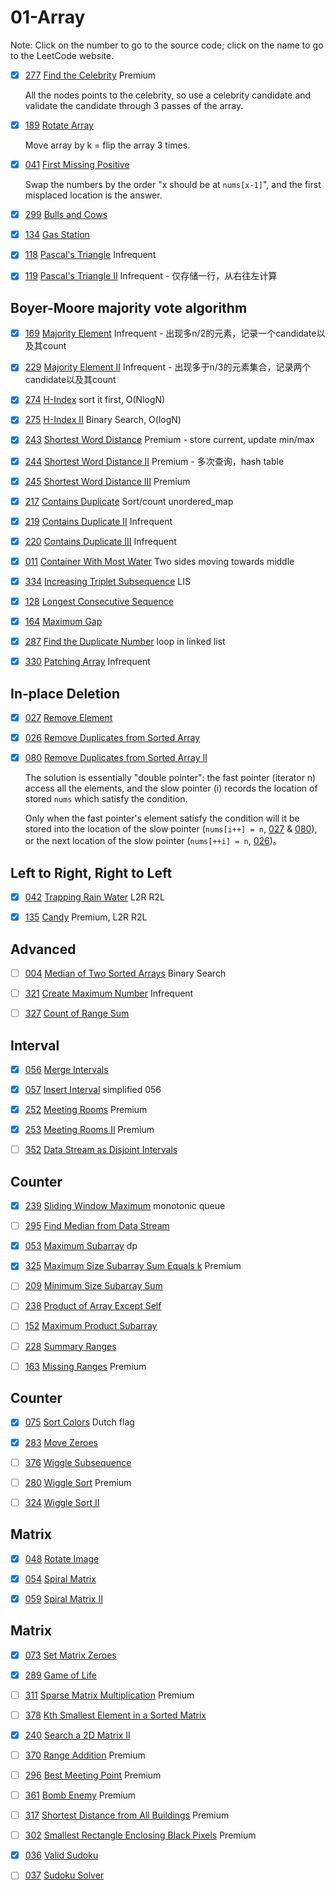 # 01-Array
Note: Click on the number to go to the source code; click on the name to go to the LeetCode website.

- [x] [277](277_Find_the_Celebrity.cpp) [Find the Celebrity](https://leetcode.com/problems/find-the-celebrity/description/) Premium

    All the nodes points to the celebrity, so use a celebrity candidate and validate the candidate through 3 passes of the array.

- [x] [189](189_Rotate_Array.cpp) [Rotate Array](https://leetcode.com/problems/rotate-array/description/)

    Move array by k = flip the array 3 times.

- [x] [041](041_First_Missing_Positive.cpp) [First Missing Positive](https://leetcode.com/problems/first-missing-positive/description/)

    Swap the numbers by the order "x should be at `nums[x-1]`", and the first misplaced location is the answer.

- [x] [299](299_Bulls_and_Cows.cpp) [Bulls and Cows](https://leetcode.com/problems/bulls-and-cows/)

- [x] [134](134_Gas_Station.cpp) [Gas Station](https://leetcode.com/problems/gas-station/description/)

- [x] [118](118_Pascal's_Triangle.cpp) [Pascal's Triangle](https://leetcode.com/problems/pascals-triangle/description/) Infrequent

- [x] [119](119_Pascal's_Triangle_II.cpp) [Pascal's Triangle II](https://leetcode.com/problems/pascals-triangle-ii/description/) Infrequent - 仅存储一行，从右往左计算


## Boyer-Moore majority vote algorithm

- [x] [169](169_Majority_Element.cpp) [Majority Element](https://leetcode.com/problems/majority-element/description/) Infrequent - 出现多n/2的元素，记录一个candidate以及其count

- [X] [229](229_Majority_Element_II.cpp) [Majority Element II](https://leetcode.com/problems/majority-element-ii/description/) Infrequent - 出现多于n/3的元素集合，记录两个candidate以及其count


- [x] [274](274_H-Index.cpp) [H-Index](https://leetcode.com/problems/h-index/description/) sort it first, O(NlogN)

- [x] [275](275_H-Index_II.cpp) [H-Index II](https://leetcode.com/problems/h-index-ii/description/) Binary Search, O(logN)

- [x] [243](243_Shortest_Word_Distance.cpp) [Shortest Word Distance](https://leetcode.com/problems/shortest-word-distance/description/) Premium - store current, update min/max

- [x] [244](244_Shortest_Word_Distance_II.cpp) [Shortest Word Distance II](https://leetcode.com/problems/shortest-word-distance-ii/description/) Premium - 多次查询，hash table

- [x] [245](245_Shortest_Word_Distance_III.cpp) [Shortest Word Distance III](https://leetcode.com/problems/shortest-word-distance-iii/description/) Premium

- [x] [217](217_Contains_Duplicate.cpp) [Contains Duplicate](https://leetcode.com/problems/contains-duplicate/description/) Sort/count unordered_map

- [x] [219](219_Contains_Duplicate_II.cpp) [Contains Duplicate II](https://leetcode.com/problems/contains-duplicate-ii/description/) Infrequent

- [x] [220](220_Contains_Duplicate_III.cpp) [Contains Duplicate III](https://leetcode.com/problems/contains-duplicate-iii/description/) Infrequent

- [x] [011](011_Container_With_Most_Water.cpp) [Container With Most Water](https://leetcode.com/problems/container-with-most-water/description/) Two sides moving towards middle

- [x] [334](334_Increasing_Triplet_Subsequence.cpp) [Increasing Triplet Subsequence](https://leetcode.com/problems/increasing-triplet-subsequence/description/) LIS

- [x] [128](128_Longest_Consecutive_Sequence.cpp) [Longest Consecutive Sequence](https://leetcode.com/problems/longest-consecutive-sequence/description/)

- [x] [164](164_Maximum_Gap.cpp) [Maximum Gap](https://leetcode.com/problems/maximum-gap/description/)

- [x] [287](287_Find_the_Duplicate_Number.cpp) [Find the Duplicate Number](https://leetcode.com/problems/find-the-duplicate-number/description/) loop in linked list

- [x] [330](330_Patching_Array.cpp) [Patching Array](https://leetcode.com/problems/patching-array/description/) Infrequent


## In-place Deletion

- [x] [027](027_Remove_Element.cpp) [Remove Element](https://leetcode.com/problems/remove-element/)

- [x] [026](026_Remove_Duplicates_from_Sorted_Array.cpp) [Remove Duplicates from Sorted Array](https://leetcode.com/problems/remove-duplicates-from-sorted-array/description/)

- [x] [080](080_Remove_Duplicates_from_Sorted_Array_II.cpp) [Remove Duplicates from Sorted Array II](https://leetcode.com/problems/remove-duplicates-from-sorted-array-ii/description/)

    The solution is essentially "double pointer": the fast pointer (iterator n) access all the elements, and the slow pointer (i) records the location of stored `nums` which satisfy the condition.

    Only when the fast pointer's element satisfy the condition will it be stored into the location of the slow pointer (`nums[i++] = n`, [027](027_Remove_Element.cpp) & [080](080_Remove_Duplicates_from_Sorted_Array_II.cpp)), or the next location of the slow pointer (`nums[++i] = n`, [026](026_Remove_Duplicates_from_Sorted_Array.cpp))。

## Left to Right, Right to Left

- [x] [042](042_Trapping_Rain_Water.cpp) [Trapping Rain Water](https://leetcode.com/problems/trapping-rain-water/description/) L2R R2L

- [x] [135](135_Candy.cpp) [Candy](https://leetcode.com/problems/candy/description/) Premium, L2R R2L


## Advanced

- [ ] [004](004_Median_of_Two_Sorted_Arrays.cpp) [Median of Two Sorted Arrays](https://leetcode.com/problems/median-of-two-sorted-arrays/description/) Binary Search

- [ ] [321](321_Create_Maximum_Number.cpp) [Create Maximum Number](https://leetcode.com/problems/create-maximum-number/description/) Infrequent

- [ ] [327](327_Count_of_Range_Sum.cpp) [Count of Range Sum](https://leetcode.com/problems/count-of-range-sum/description/)

## Interval

- [x] [056](056_Merge_Intervals.cpp) [Merge Intervals](https://leetcode.com/problems/merge-intervals/description/)

- [x] [057](057_Insert_Interval.cpp) [Insert Interval](https://leetcode.com/problems/insert-interval/description/) simplified 056

- [x] [252](252_Meeting_Rooms.cpp) [Meeting Rooms](https://leetcode.com/problems/meeting-rooms/description/) Premium

- [x] [253](253_Meeting_Rooms_II.cpp) [Meeting Rooms II](https://leetcode.com/problems/meeting-rooms-ii/description/) Premium

- [ ] [352](352_Data_Stream_as_Disjoint_Intervals.cpp) [Data Stream as Disjoint Intervals](https://leetcode.com/problems/data-stream-as-disjoint-intervals/description/)

## Counter

- [x] [239](239_Sliding_Window_Maximum.cpp) [Sliding Window Maximum](https://leetcode.com/problems/sliding-window-maximum/description/) monotonic queue

- [ ] [295](295_Find_Median_from_Data_Stream.cpp) [Find Median from Data Stream](https://leetcode.com/problems/find-median-from-data-stream/description/)

- [x] [053](053_Maximum_Subarray.cpp) [Maximum Subarray](https://leetcode.com/problems/maximum-subarray/description/) dp

- [x] [325](325_Maximum_Size_Subarray_Sum_Equals_k.cpp) [Maximum Size Subarray Sum Equals k](https://leetcode.com/problems/maximum-size-subarray-sum-equals-k/) Premium

- [ ] [209](209_Minimum_Size_Subarray_Sum.cpp) [Minimum Size Subarray Sum](https://leetcode.com/problems/minimum-size-subarray-sum/description/)

- [ ] [238](238_Product_of_Array_Except_Self.cpp) [Product of Array Except Self](https://leetcode.com/problems/product-of-array-except-self/description/)

- [ ] [152](152_Maximum_Product_Subarray.cpp) [Maximum Product Subarray](https://leetcode.com/problems/maximum-product-subarray/description/)

- [ ] [228](228_Summary_Ranges.cpp) [Summary Ranges](https://leetcode.com/problems/summary-ranges/description/)

- [ ] [163](163_Missing_Ranges.cpp) [Missing Ranges](https://leetcode.com/problems/missing-ranges/description/) Premium

## Counter


- [x] [075](075_Sort_Colors.cpp) [Sort Colors](https://leetcode.com/problems/sort-colors/description/) Dutch flag

- [x] [283](283_Move_Zeroes.cpp) [Move Zeroes](https://leetcode.com/problems/move-zeroes/description/)

- [ ] [376](376_Wiggle_Subsequence.cpp) [Wiggle Subsequence](https://leetcode.com/problems/wiggle-subsequence/description/)

- [ ] [280](280_Wiggle_Sort.cpp) [Wiggle Sort](https://leetcode.com/problems/wiggle-sort/description/) Premium

- [ ] [324](324_Wiggle_Sort_II.cpp) [Wiggle Sort II](https://leetcode.com/problems/wiggle-sort-ii/description/)


## Matrix

- [x] [048](048_Rotate_Image.cpp) [Rotate Image](https://leetcode.com/problems/rotate-image/description/)

- [x] [054](054_Spiral_Matrix.cpp) [Spiral Matrix](https://leetcode.com/problems/spiral-matrix/description/)

- [x] [059](059_Spiral_Matrix_II.cpp) [Spiral Matrix II](https://leetcode.com/problems/spiral-matrix-ii/description/)


## Matrix

- [x] [073](073_Set_Matrix_Zeroes.cpp) [Set Matrix Zeroes](https://leetcode.com/problems/set-matrix-zeroes/description/)

- [x] [289](289_Game_of_Life.cpp) [Game of Life](https://leetcode.com/problems/game-of-life/description/)

- [ ] [311](311_Sparse_Matrix_Multiplication.cpp) [Sparse Matrix Multiplication](https://leetcode.com/problems/sparse-matrix-multiplication/description/) Premium

- [ ] [378](378_Kth_Smallest_Element_in_a_Sorted_Matrix.cpp) [Kth Smallest Element in a Sorted Matrix](https://leetcode.com/problems/kth-smallest-element-in-a-sorted-matrix/description/)

- [x] [240](240_Search_a_2D_Matrix_II.cpp) [Search a 2D Matrix II](https://leetcode.com/problems/search-a-2d-matrix-ii/description/)
- [ ] [370](370_Range_Addition.cpp) [Range Addition](https://leetcode.com/problems/range-addition/description/) Premium

- [ ] [296](296_Best_Meeting_Point.cpp) [Best Meeting Point](https://leetcode.com/problems/best-meeting-point/description/) Premium

- [ ] [361](361_Bomb_Enemy.cpp) [Bomb Enemy](https://leetcode.com/problems/bomb-enemy/description/) Premium

- [ ] [317](317_Shortest_Distance_from_All_Buildings.cpp) [Shortest Distance from All Buildings](https://leetcode.com/problems/shortest-distance-from-all-buildings/description/) Premium

- [ ] [302](302_Smallest_Rectangle_Enclosing_Black_Pixels.cpp) [Smallest Rectangle Enclosing Black Pixels](https://leetcode.com/problems/smallest-rectangle-enclosing-black-pixels/description/) Premium

- [x] [036](036_Valid_Sudoku.cpp) [Valid Sudoku](https://leetcode.com/problems/valid-sudoku/description/)

- [ ] [037](037_Sudoku_Solver.cpp) [Sudoku Solver](https://leetcode.com/problems/sudoku-solver/description/)
